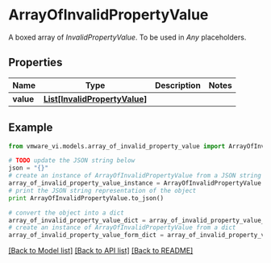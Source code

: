 # ArrayOfInvalidPropertyValue

A boxed array of *InvalidPropertyValue*. To be used in *Any* placeholders. 

## Properties
Name | Type | Description | Notes
------------ | ------------- | ------------- | -------------
**value** | [**List[InvalidPropertyValue]**](InvalidPropertyValue.md) |  | 

## Example

```python
from vmware_vi.models.array_of_invalid_property_value import ArrayOfInvalidPropertyValue

# TODO update the JSON string below
json = "{}"
# create an instance of ArrayOfInvalidPropertyValue from a JSON string
array_of_invalid_property_value_instance = ArrayOfInvalidPropertyValue.from_json(json)
# print the JSON string representation of the object
print ArrayOfInvalidPropertyValue.to_json()

# convert the object into a dict
array_of_invalid_property_value_dict = array_of_invalid_property_value_instance.to_dict()
# create an instance of ArrayOfInvalidPropertyValue from a dict
array_of_invalid_property_value_form_dict = array_of_invalid_property_value.from_dict(array_of_invalid_property_value_dict)
```
[[Back to Model list]](../README.md#documentation-for-models) [[Back to API list]](../README.md#documentation-for-api-endpoints) [[Back to README]](../README.md)


